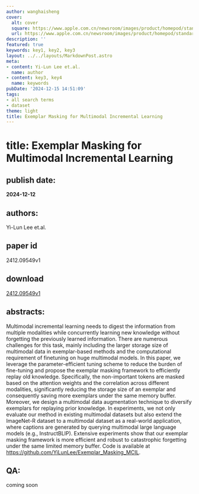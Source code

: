 ```yaml
---
author: wanghaisheng
cover:
  alt: cover
  square: https://www.apple.com.cn/newsroom/images/product/homepod/standard/Apple-HomePod-hero-230118_big.jpg.large_2x.jpg
  url: https://www.apple.com.cn/newsroom/images/product/homepod/standard/Apple-HomePod-hero-230118_big.jpg.large_2x.jpg
description: ''
featured: true
keywords: key1, key2, key3
layout: ../../layouts/MarkdownPost.astro
meta:
- content: Yi-Lun Lee et.al.
  name: author
- content: key3, key4
  name: keywords
pubDate: '2024-12-15 14:51:09'
tags:
- all search terms
- dataset
theme: light
title: Exemplar Masking for Multimodal Incremental Learning
---
```


# title: Exemplar Masking for Multimodal Incremental Learning 
## publish date: 
**2024-12-12** 
## authors: 
  Yi-Lun Lee et.al. 
## paper id
2412.09549v1
## download
[2412.09549v1](http://arxiv.org/abs/2412.09549v1)
## abstracts:
Multimodal incremental learning needs to digest the information from multiple modalities while concurrently learning new knowledge without forgetting the previously learned information. There are numerous challenges for this task, mainly including the larger storage size of multimodal data in exemplar-based methods and the computational requirement of finetuning on huge multimodal models. In this paper, we leverage the parameter-efficient tuning scheme to reduce the burden of fine-tuning and propose the exemplar masking framework to efficiently replay old knowledge. Specifically, the non-important tokens are masked based on the attention weights and the correlation across different modalities, significantly reducing the storage size of an exemplar and consequently saving more exemplars under the same memory buffer. Moreover, we design a multimodal data augmentation technique to diversify exemplars for replaying prior knowledge. In experiments, we not only evaluate our method in existing multimodal datasets but also extend the ImageNet-R dataset to a multimodal dataset as a real-world application, where captions are generated by querying multimodal large language models (e.g., InstructBLIP). Extensive experiments show that our exemplar masking framework is more efficient and robust to catastrophic forgetting under the same limited memory buffer. Code is available at https://github.com/YiLunLee/Exemplar_Masking_MCIL.
## QA:
coming soon
